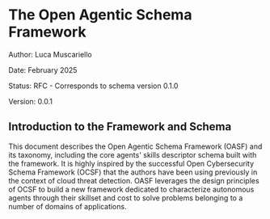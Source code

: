 

# The Open Agentic Schema Framework

Author: Luca Muscariello

Date: February 2025

Status: RFC - Corresponds to schema version 0.1.0

Version: 0.0.1

## Introduction to the Framework and Schema

This document describes the Open Agentic Schema Framework (OASF) and its
taxonomy, including the core agents' skills descriptor schema built with the
framework. It is highly inspired by the successful Open Cybersecurity Schema Framework (OCSF)
that the authors have been using previously in the context of cloud threat
detection. OASF leverages the design principles of OCSF to build a new
framework dedicated to characterize autonomous agents through their skillset
and cost to solve problems belonging to a number of domains of applications.

